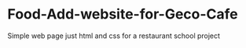 # Food-Add-website-for-Geco-Cafe
Simple web page just html and css for a restaurant 
school project
